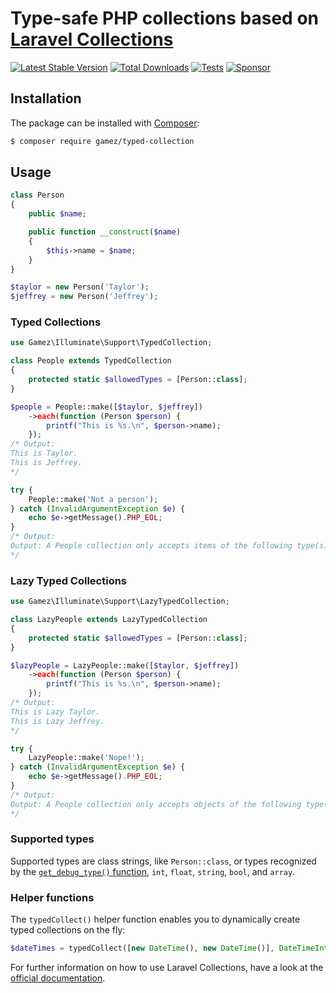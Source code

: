 # Type-safe PHP collections based on [Laravel Collections] 

[![Latest Stable Version](https://poser.pugx.org/gamez/typed-collection/v/stable)](https://packagist.org/packages/gamez/typed-collection)
[![Total Downloads](https://poser.pugx.org/gamez/typed-collection/downloads)](https://packagist.org/packages/gamez/typed-collection)
[![Tests](https://github.com/jeromegamez/typed-collection/actions/workflows/tests.yml/badge.svg)](https://github.com/jeromegamez/typed-collection/actions/workflows/tests.yml)
[![Sponsor](https://img.shields.io/static/v1?logo=GitHub&label=Sponsor&message=%E2%9D%A4&color=ff69b4)](https://github.com/sponsors/jeromegamez)

## Installation

The package can be installed with [Composer]:

```bash
$ composer require gamez/typed-collection
```

## Usage

```php
class Person
{
    public $name;

    public function __construct($name)
    {
        $this->name = $name;
    }
}

$taylor = new Person('Taylor');
$jeffrey = new Person('Jeffrey');
```

### Typed Collections

```php
use Gamez\Illuminate\Support\TypedCollection;

class People extends TypedCollection
{
    protected static $allowedTypes = [Person::class];
}

$people = People::make([$taylor, $jeffrey])
    ->each(function (Person $person) {
        printf("This is %s.\n", $person->name);
    });
/* Output:
This is Taylor.
This is Jeffrey.
*/

try {
    People::make('Not a person');
} catch (InvalidArgumentException $e) {
    echo $e->getMessage().PHP_EOL;
}
/* Output:
Output: A People collection only accepts items of the following type(s): Person.
*/
```

### Lazy Typed Collections

```php
use Gamez\Illuminate\Support\LazyTypedCollection;

class LazyPeople extends LazyTypedCollection
{
    protected static $allowedTypes = [Person::class];
}

$lazyPeople = LazyPeople::make([$taylor, $jeffrey])
    ->each(function (Person $person) {
        printf("This is %s.\n", $person->name);
    });
/* Output:
This is Lazy Taylor.
This is Lazy Jeffrey.
*/

try {
    LazyPeople::make('Nope!');
} catch (InvalidArgumentException $e) {
    echo $e->getMessage().PHP_EOL;
}
/* Output:
Output: A People collection only accepts objects of the following type(s): Person.
*/
```

### Supported types

Supported types are class strings, like `Person::class`, or types recognized by the
[`get_debug_type()` function](https://www.php.net/get-debug-type), `int`, `float`,
`string`, `bool`, and `array`.

### Helper functions

The `typedCollect()` helper function enables you to dynamically create typed collections
on the fly:

```php
$dateTimes = typedCollect([new DateTime(), new DateTime()], DateTimeInterface::class);
```

For further information on how to use Laravel Collections,
have a look at the [official documentation].

[Laravel Collections]: https://laravel.com/docs/collections
[official documentation]: https://laravel.com/docs/collections
[Composer]: https://getcomposer.org 
